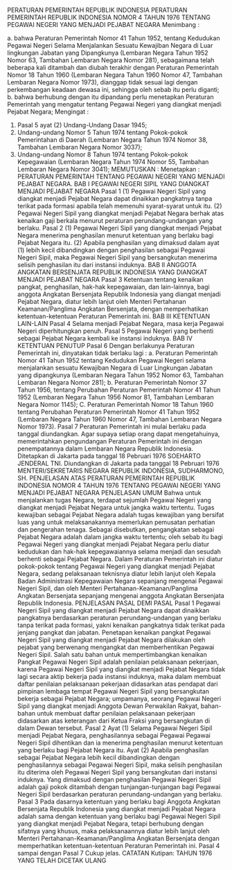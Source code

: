  PERATURAN PEMERINTAH REPUBLIK INDONESIA PERATURAN PEMERINTAH REPUBLIK INDONESIA NOMOR 4 TAHUN 1976 TENTANG PEGAWAI NEGERI YANG MENJADI PEJABAT NEGARA
Menimbang :

a. bahwa Peraturan Pemerintah Nomor 41 Tahun 1952, tentang Kedudukan Pegawai Negeri Selama Menjalankan Sesuatu Kewajiban Negara di Luar lingkungan Jabatan yang Dipangkunya (Lembaran Negara Tahun 1952 Nomor 63, Tambahan Lembaran Negara Nomor 281), sebagaimana telah beberapa kali ditambah dan diubah terakhir dengan Peraturan Pemerintah Nomor 18 Tahun 1960 (Lembaran Negara Tahun 1960 Nomor 47, Tambahan Lembaran Negara Nomor 1973), dianggap tidak sesuai lagi dengan perkembangan keadaan dewasa ini, sehingga oleh sebab itu perlu diganti;
b. bahwa berhubung dengan itu dipandang perlu menetapkan Peraturan Pemerintah yang mengatur tentang Pegawai Negeri yang diangkat menjadi Pejabat Negara;
Mengingat :

1. Pasal 5 ayat (2) Undang-Undang Dasar 1945;
2. Undang-undang Nomor 5 Tahun 1974 tentang Pokok-pokok Pemerintahan di Daerah (Lembaran Negara Tahun 1974 Nomor 38, Tambahan Lembaran Negara Nomor 3037);
3. Undang-undang Nomor 8 Tahun 1974 tentang Pokok-pokok Kepegawaian (Lembaran Negara Tahun 1974 Nomor 55, Tambahan Lembaran Negara Nomor 3041);
MEMUTUSKAN :
 Menetapkan : PERATURAN PEMERINTAH TENTANG PEGAWAI NEGERI YANG MENJADI PEJABAT NEGARA.
BAB I PEGAWAI NEGERI SIPIL YANG DIANGKAT MENJADI PEJABAT NEGARA
Pasal 1
(1) Pegawai Negeri Sipil yang diangkat menjadi Pejabat Negara dapat dinaikkan pangkatnya tanpa terikat pada formasi apabila telah memenuhi syarat-syarat untuk itu.
(2) Pegawai Negeri Sipil yang diangkat menjadi Pejabat Negara berhak atas kenaikan gaji berkala menurut peraturan perundang-undangan yang berlaku.
Pasal 2
(1) Pegawai Negeri Sipil yang diangkat menjadi Pejabat Negara menerima penghasilan menurut ketentuan yang berlaku bagi Pejabat Negara itu.
(2) Apabila penghasilan yang dimaksud dalam ayat (1) lebih kecil dibandingkan dengan penghasilan sebagai Pegawai Negeri Sipil, maka Pegawai Negeri Sipil yang bersangkutan menerima selisih penghasilan itu dari instansi induknya.
BAB II ANGGOTA ANGKATAN BERSENJATA REPUBLIK INDONESIA YANG DIANGKAT MENJADI PEJABAT NEGARA
Pasal 3
Ketentuan tentang kenaikan pangkat, penghasilan, hak-hak kepegawaian, dan lain-lainnya, bagi anggota Angkatan Bersenjata Republik Indonesia yang diangat menjadi Pejabat Negara, diatur lebih lanjut oleh Menteri Pertahanan Keamanan/Panglima Angkatan Bersenjata, dengan memperhatikan ketentuan-ketentuan Peraturan Pemerintah ini.
BAB III KETENTUAN LAIN-LAIN
Pasal 4
Selama menjadi Pejabat Negara, masa kerja Pegawai Negeri diperhitungkan penuh.
Pasal 5
Pegawai Negeri yang berhenti sebagai Pejabat Negara kembali ke instansi induknya.
BAB IV KETENTUAN PENUTUP
Pasal 6
Dengan berlakunya Peraturan Pemerintah ini, dinyatakan tidak berlaku lagi :
a. Peraturan Pemerintah Nomor 41 Tahun 1952 tentang Kedudukan Pegawai Negeri selama menjalankan sesuatu Kewajiban Negara di Luar Lingkungan Jabatan yang dipangkunya (Lembaran Negara Tahun 1952 Nomor 63, Tambahan Lembaran Negara Nomor 281);
b. Peraturan Pemerintah Nomor 37 Tahun 1956, tentang Perubahan Peraturan Pemerintah Nomor 41 Tahun 1952 (Lembaran Negara Tahun 1956 Nomor 81, Tambahan Lembaran Negara Nomor 1145); C. Peraturan Pemerintah Nomor 18 Tahun 1960 tentang Perubahan Peraturan Pemerintah Nomor 41 Tahun 1952 (Lembaran Negara Tahun 1960 Nomor 47, Tambahan Lembaran Negara Nomor 1973).
Pasal 7
Peraturan Pemerintah ini mulai berlaku pada tanggal diundangkan. Agar supaya setiap orang dapat mengetahuinya, memerintahkan pengundangan Peraturan Pemerintah ini dengan penempatannya dalam Lembaran Negara Republik Indonesia. Ditetapkan di Jakarta pada tanggal 18 Pebruari 1976 SOEHARTO JENDERAL TNI. Diundangkan di Jakarta pada tanggal 18 Pebruari 1976 MENTERI/SEKRETARIS NEGARA REPUBLIK INDONESIA, SUDHARMONO, SH. PENJELASAN ATAS PERATURAN PEMERINTAH REPUBLIK INDONESIA NOMOR 4 TAHUN 1976 TENTANG PEGAWAI NEGERI YANG MENJADI PEJABAT NEGARA PENJELASAN UMUM Bahwa untuk menjalankan tugas Negara, terdapat sejumlah Pegawai Negeri yang diangkat menjadi Pejabat Negara untuk jangka waktu tertentu. Tugas kewajiban sebagai Pejabat Negara adalah tugas kewajiban yang bersifat luas yang untuk melaksanakannya memerlukan pemusatan perhatian dan pengerahan tenaga. Sebagai disebutkan, pengangkatan sebagai Pejabat Negara adalah dalam jangka waktu tertentu; oleh sebab itu bagi Pegawai Negeri yang diangkat menjadi Pejabat Negara perlu diatur kedudukan dan hak-hak kepegawaiannya selama menjadi dan sesudah berhenti sebagai Pejabat Negara. Dalam Peraturan Pemerintah ini diatur pokok-pokok tentang Pegawai Negeri yang diangkat menjadi Pejabat Negara, sedang pelaksanaan teknisnya diatur lebih lanjut oleh Kepala Badan Administrasi Kepegawaian Negara sepanjang mengenai Pegawai Negeri Sipil, dan oleh Menteri Pertahanan-Keamanan/Panglima Angkatan Bersenjata sepanjang mengenai anggota Angkatan Bersenjata Republik Indonesia. PENJELASAN PASAL DEMI PASAL
Pasal 1
Pegawai Negeri Sipil yang diangkat menjadi Pejabat Negara dapat dinaikkan pangkatnya berdasarkan peraturan perundang-undangan yang berlaku tanpa terikat pada formasi, yakni kenaikan pangkatnya tidak terikat pada jenjang pangkat dan jabatan. Penetapan kenaikan pangkat Pegawai Negeri Sipil yang diangkat menjadi Pejabat Negara dilakukan oleh pejabat yang berwenang mengangkat dan memberhentikan Pegawai Negeri Sipil. Salah satu bahan untuk mempertimbangkan kenaikan Pangkat Pegawai Negeri Sipil adalah penilaian pelaksanaan pekerjaan, karena Pegawai Negeri Sipil yang diangkat menjadi Pejabat Negara tidak lagi secara aktip bekerja pada instansi induknya, maka dalam membuat daftar penilaian pelaksanaan pekerjaan didasarkan atas pendapat dari pimpinan lembaga tempat Pegawai Negeri Sipil yang bersangkutan bekerja sebagai Pejabat Negara; umpamanya, seorang Pegawai Negeri Sipil yang diangkat menjadi Anggota Dewan Perwakilan Rakyat, bahan-bahan untuk membuat daftar penilaian pelaksanaan pekerjaan didasarkan atas keterangan dari Ketua Fraksi yang bersangkutan di dalam Dewan tersebut.
Pasal 2
Ayat (1) Selama Pegawai Negeri Sipil menjadi Pejabat Negara, penghasilannya sebagai Pegawai Pegawai Negeri Sipil dihentikan dan ia menerima penghasilan menurut ketentuan yang berlaku bagi Pejabat Negara itu. Ayat (2) Apabila penghasilan sebagai Pejabat Negara lebih kecil dibandingkan dengan penghasilannya sebagai Pegawai Negeri Sipil, maka selisih penghasilan itu diterima oleh Pegawai Negeri Sipil yang bersangkutan dari instansi induknya. Yang dimaksud dengan penghasilan Pegawai Negeri Sipil adalah gaji pokok ditambah dengan tunjangan-tunjangan bagi Pegawai Negeri Sipil berdasarkan peraturan perundang-undangan yang berlaku.
Pasal 3
Pada dasarnya ketentuan yang berlaku bagi Anggota Angkatan Bersenjata Republik Indonesia yang diangkat menjadi Pejabat Negara adalah sama dengan ketentuan yang berlaku bagi Pegawai Negeri Sipil yang diangkat menjadi Pejabat Negara, tetapi berhubung dengan sifatnya yang khusus, maka pelaksanaannya diatur lebih lanjut oleh Menteri Pertahanan-Keamanan/Panglima Angkatan Bersenjata dengan memperhatikan ketentuan-ketentuan Peraturan Pemerintah ini. Pasal 4 sampai dengan Pasal 7 Cukup jelas. CATATAN Kutipan: TAHUN 1976 YANG TELAH DICETAK ULANG